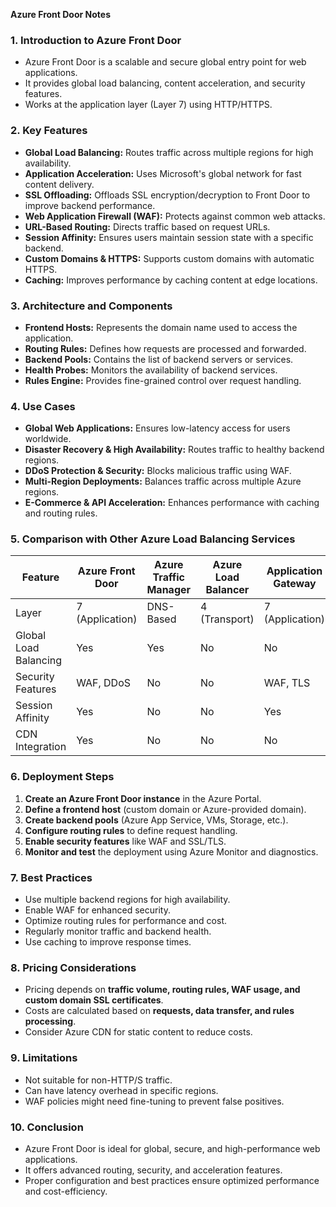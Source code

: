 **Azure Front Door Notes**

### 1. **Introduction to Azure Front Door**
- Azure Front Door is a scalable and secure global entry point for web applications.
- It provides global load balancing, content acceleration, and security features.
- Works at the application layer (Layer 7) using HTTP/HTTPS.

### 2. **Key Features**
- **Global Load Balancing:** Routes traffic across multiple regions for high availability.
- **Application Acceleration:** Uses Microsoft's global network for fast content delivery.
- **SSL Offloading:** Offloads SSL encryption/decryption to Front Door to improve backend performance.
- **Web Application Firewall (WAF):** Protects against common web attacks.
- **URL-Based Routing:** Directs traffic based on request URLs.
- **Session Affinity:** Ensures users maintain session state with a specific backend.
- **Custom Domains & HTTPS:** Supports custom domains with automatic HTTPS.
- **Caching:** Improves performance by caching content at edge locations.

### 3. **Architecture and Components**
- **Frontend Hosts:** Represents the domain name used to access the application.
- **Routing Rules:** Defines how requests are processed and forwarded.
- **Backend Pools:** Contains the list of backend servers or services.
- **Health Probes:** Monitors the availability of backend services.
- **Rules Engine:** Provides fine-grained control over request handling.

### 4. **Use Cases**
- **Global Web Applications:** Ensures low-latency access for users worldwide.
- **Disaster Recovery & High Availability:** Routes traffic to healthy backend regions.
- **DDoS Protection & Security:** Blocks malicious traffic using WAF.
- **Multi-Region Deployments:** Balances traffic across multiple Azure regions.
- **E-Commerce & API Acceleration:** Enhances performance with caching and routing rules.

### 5. **Comparison with Other Azure Load Balancing Services**
| Feature               | Azure Front Door | Azure Traffic Manager | Azure Load Balancer | Application Gateway |
|----------------------|----------------|----------------------|------------------|-----------------|
| Layer               | 7 (Application) | DNS-Based           | 4 (Transport)   | 7 (Application) |
| Global Load Balancing | Yes            | Yes                  | No               | No              |
| Security Features    | WAF, DDoS      | No                   | No               | WAF, TLS       |
| Session Affinity    | Yes            | No                   | No               | Yes             |
| CDN Integration     | Yes            | No                   | No               | No              |

### 6. **Deployment Steps**
1. **Create an Azure Front Door instance** in the Azure Portal.
2. **Define a frontend host** (custom domain or Azure-provided domain).
3. **Create backend pools** (Azure App Service, VMs, Storage, etc.).
4. **Configure routing rules** to define request handling.
5. **Enable security features** like WAF and SSL/TLS.
6. **Monitor and test** the deployment using Azure Monitor and diagnostics.

### 7. **Best Practices**
- Use multiple backend regions for high availability.
- Enable WAF for enhanced security.
- Optimize routing rules for performance and cost.
- Regularly monitor traffic and backend health.
- Use caching to improve response times.

### 8. **Pricing Considerations**
- Pricing depends on **traffic volume, routing rules, WAF usage, and custom domain SSL certificates**.
- Costs are calculated based on **requests, data transfer, and rules processing**.
- Consider Azure CDN for static content to reduce costs.

### 9. **Limitations**
- Not suitable for non-HTTP/S traffic.
- Can have latency overhead in specific regions.
- WAF policies might need fine-tuning to prevent false positives.

### 10. **Conclusion**
- Azure Front Door is ideal for global, secure, and high-performance web applications.
- It offers advanced routing, security, and acceleration features.
- Proper configuration and best practices ensure optimized performance and cost-efficiency.

